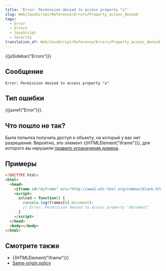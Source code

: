 ```yaml
---
title: 'Error: Permission denied to access property "x"'
slug: Web/JavaScript/Reference/Errors/Property_access_denied
tags:
  - Error
  - Errors
  - JavaScript
  - Security
translation_of: Web/JavaScript/Reference/Errors/Property_access_denied
---
```


{{jsSidebar("Errors")}}

## Сообщение

```
Error: Permission denied to access property "x"
```

## Тип ошибки

{{jsxref("Error")}}.

## Что пошло не так?

Была попытка получить доступ к объекту, на который у вас нет разрешения. Вероятно, это элемент {{HTMLElement("iframe")}}, для которого вы нарушили [правило ограничения домена](/ru/docs/Web/Security/Same-origin_policy).

## Примеры

```html
<!DOCTYPE html>
<html>
  <head>
    <iframe id="myframe" src="http://www1.w3c-test.org/common/blank.html"></iframe>
    <script>
      onload = function() {
        console.log(frames[0].document);
        // Error: Permission denied to access property "document"
      }
    </script>
  </head>
  <body></body>
</html>
```

## Смотрите также

- {{HTMLElement("iframe")}}
- [Same-origin policy](/ru/docs/Web/Security/Same-origin_policy)
